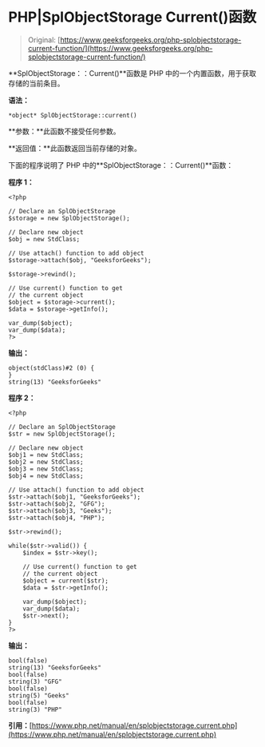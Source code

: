 # PHP|SplObjectStorage Current()函数

> Original: [https://www.geeksforgeeks.org/php-splobjectstorage-current-function/](https://www.geeksforgeeks.org/php-splobjectstorage-current-function/)

**SplObjectStorage：：Current()**函数是 PHP 中的一个内置函数，用于获取存储的当前条目。

**语法：**

```
*object* SplObjectStorage::current()
```

**参数：**此函数不接受任何参数。

**返回值：**此函数返回当前存储的对象。

下面的程序说明了 PHP 中的**SplObjectStorage：：Current()**函数：

**程序 1：**

```
<?php

// Declare an SplObjectStorage
$storage = new SplObjectStorage();

// Declare new object
$obj = new StdClass;

// Use attach() function to add object
$storage->attach($obj, "GeeksforGeeks");

$storage->rewind();

// Use current() function to get
// the current object
$object = $storage->current(); 
$data = $storage->getInfo();

var_dump($object);
var_dump($data);
?>
```

**输出：**

```
object(stdClass)#2 (0) {
}
string(13) "GeeksforGeeks"

```

**程序 2：**

```
<?php

// Declare an SplObjectStorage
$str = new SplObjectStorage();

// Declare new object
$obj1 = new StdClass;
$obj2 = new StdClass;
$obj3 = new StdClass;
$obj4 = new StdClass;

// Use attach() function to add object
$str->attach($obj1, "GeeksforGeeks");
$str->attach($obj2, "GFG");
$str->attach($obj3, "Geeks");
$str->attach($obj4, "PHP");

$str->rewind();

while($str->valid()) {
    $index = $str->key();

    // Use current() function to get
    // the current object
    $object = current($str); 
    $data = $str->getInfo();

    var_dump($object);
    var_dump($data);
    $str->next();
}
?>
```

**输出：**

```
bool(false)
string(13) "GeeksforGeeks"
bool(false)
string(3) "GFG"
bool(false)
string(5) "Geeks"
bool(false)
string(3) "PHP"

```

**引用：**[https://www.php.net/manual/en/splobjectstorage.current.php](https://www.php.net/manual/en/splobjectstorage.current.php)
